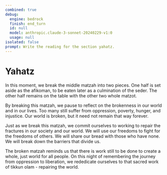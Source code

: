 ```yaml
---
combined: true
debug:
  engine: bedrock
  finish: end_turn
  id: null
  model: anthropic.claude-3-sonnet-20240229-v1:0
  usage: null
isolated: false
prompt: Write the reading for the section yahatz.
---
```


# Yahatz

In this moment, we break the middle matzah into two pieces. One half is set aside as the afikoman, to be eaten later as a culmination of the seder. The other half remains on the table with the other two whole matzot.

By breaking this matzah, we pause to reflect on the brokenness in our world and in our lives. Too many still suffer from oppression, poverty, hunger, and injustice. Our world is broken, but it need not remain that way forever.

Just as we break this matzah, we commit ourselves to working to repair the fractures in our society and our world. We will use our freedoms to fight for the freedoms of others. We will share our bread with those who have none. We will break down the barriers that divide us.

The broken matzah reminds us that there is work still to be done to create a whole, just world for all people. On this night of remembering the journey from oppression to liberation, we rededicate ourselves to that sacred work of tikkun olam - repairing the world.
